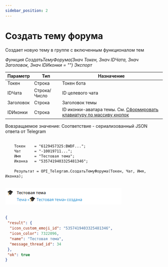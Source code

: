 ```yaml
---
sidebar_position: 2
---
```


# Создать тему форума
Создает новую тему в группе с включенным функционалом тем


*Функция СоздатьТемуФорума(Знач Токен, Знач IDЧата, Знач Заголовок, Знач IDИконки = "") Экспорт*

  | Параметр | Тип | Назначение |
  |-|-|-|
  | Токен | Строка | Токен бота |
  | IDЧата | Строка/Число | ID целевого чата |
  | Заголовок | Строка | Заголовок темы |
  | IDИконки | Строка | ID иконки-аватара темы. См. [Сформировать клавиатуру по массиву кнопок](./Poluchit-spisok-ikonok-avatarov) |
  
  Вовзращаемое значение: Соответствие - сериализованный JSON ответа от Telegram

```bsl title="Пример кода"
	
    Токен    = "6129457325:BWDF...";
    Чат      = "-10019711...";
    Имя      = "Тестовая тема";
    Иконка   = "5357419403325481346";
    
    Результат = OPI_Telegram.СоздатьТемуФорума(Токен, Чат, Имя, Иконка);
	
```

![Результат](img/1.png)

```json title="Результат"

{
 "result": {
  "icon_custom_emoji_id": "5357419403325481346",
  "icon_color": 7322096,
  "name": "Тестовая тема",
  "message_thread_id": 34
 },
 "ok": true
}

```
